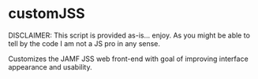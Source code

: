 customJSS
=========

DISCLAIMER: This script is provided as-is... enjoy. As you might be able to tell by the code I am not a JS pro in any sense.

Customizes the JAMF JSS web front-end with goal of improving interface appearance and usability.

